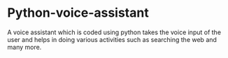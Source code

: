 # Python-voice-assistant
A voice assistant which is coded using python takes the voice input of the user and helps in doing various activities such as searching the web and many more.
